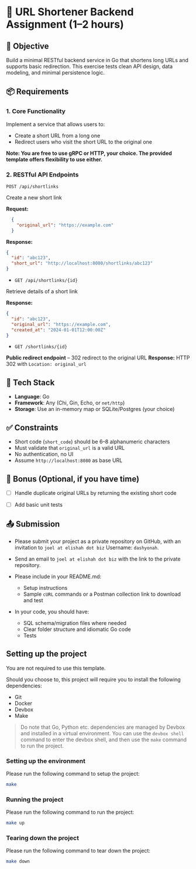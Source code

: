 # 🔗 URL Shortener Backend Assignment (1–2 hours)

## 📌 Objective
Build a minimal RESTful backend service in Go that shortens long URLs and supports basic redirection. This exercise tests clean API design, data modeling, and minimal persistence logic.


## 📦 Requirements

### 1. Core Functionality

Implement a service that allows users to:
- Create a short URL from a long one
- Redirect users who visit the short URL to the original one

**Note: You are free to use gRPC or HTTP, your choice.  The provided template offers flexibility to use either.**


### 2. RESTful API Endpoints

`POST /api/shortlinks`

Create a new short link

**Request:**

```json
  {
    "original_url": "https://example.com"
  }
```

**Response:**

```json
{
  "id": "abc123",
  "short_url": "http://localhost:8080/shortlinks/abc123"
}
```

* `GET /api/shortlinks/{id}`

Retrieve details of a short link

**Response:**

```json
{
  "id": "abc123",
  "original_url": "https://example.com",
  "created_at": "2024-01-01T12:00:00Z"
}
```

* `GET /shortlinks/{id}`

**Public redirect endpoint** – 302 redirect to the original URL
**Response:** HTTP 302 with `Location: original_url`


## 💾 Tech Stack

* **Language**: Go
* **Framework**: Any (Chi, Gin, Echo, or `net/http`)
* **Storage**: Use an in-memory map or SQLite/Postgres (your choice)


## ✅ Constraints

* Short code (`short_code`) should be 6–8 alphanumeric characters
* Must validate that `original_url` is a valid URL
* No authentication, no UI
* Assume `http://localhost:8080` as base URL


## 🧪 Bonus (Optional, if you have time)

* [ ] Handle duplicate original URLs by returning the existing short code
* [ ] Add basic unit tests


## 📤 Submission

- Please submit your project as a private repository on GitHub, with an invitation to `joel at elishah dot biz` Username: `dashyonah`.
- Send an email to `joel at elishah dot biz` with the link to the private repository.

- Please include in your README.md:
  - Setup instructions
  - Sample `cURL` commands or a Postman collection link to download and test

- In your code, you should have:
  - SQL schema/migration files where needed
  - Clear folder structure and idiomatic Go code
  - Tests


## Setting up the project

You are not required to use this template.

Should you choose to, this project will require you to install the following dependencies:

- Git
- Docker
- Devbox
- Make

> Do note that Go, Python etc. dependencies are managed by Devbox and installed in a virtual environment.  You can use the `devbox shell` command to enter the devbox shell, and then use the `make` command to run the project.

### Setting up the environment

Please run the following command to setup the project:

```bash
make
```

### Running the project

Please run the following command to run the project:

```bash
make up
```

### Tearing down the project

Please run the following command to tear down the project:

```bash
make down
```
